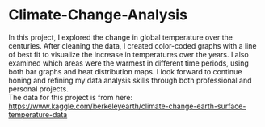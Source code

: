 # Climate-Change-Analysis
In this project, I explored the change in global temperature over the centuries. After cleaning the data, I created color-coded graphs with a line of best fit to visualize the increase in temperatures over the years. I also examined which areas were the warmest in different time periods, using both bar graphs and heat distribution maps. I look forward to continue honing and refining my data analysis skills through both professional and personal projects. <br />
The data for this project is from here: https://www.kaggle.com/berkeleyearth/climate-change-earth-surface-temperature-data <br />
